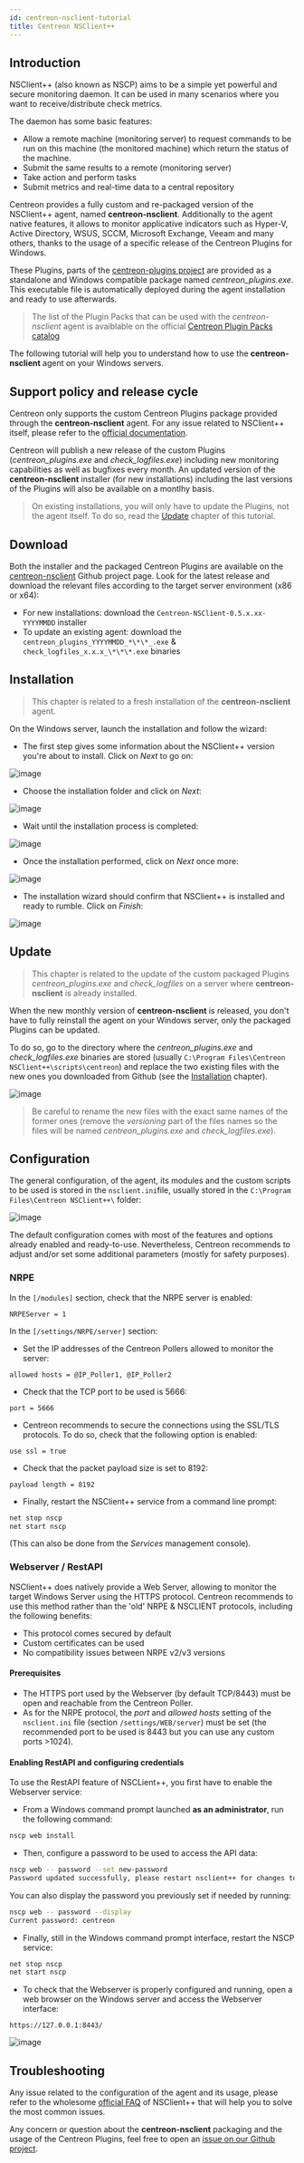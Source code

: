 ```yaml
---
id: centreon-nsclient-tutorial
title: Centreon NSClient++
---
```


## Introduction

NSClient++ (also known as NSCP) aims to be a simple yet powerful and secure monitoring daemon. It can be used in many scenarios where you want to
receive/distribute check metrics.

The daemon has some basic features:

* Allow a remote machine (monitoring server) to request commands to be run on this machine (the monitored machine) which return the status of the machine.
* Submit the same results to a remote (monitoring server)
* Take action and perform tasks
* Submit metrics and real-time data to a central repository

Centreon provides a fully custom and re-packaged version of the NSClient++ agent, named **centreon-nsclient**.
Additionally to the agent native features, it allows to monitor applicative indicators such as Hyper-V, Active Directory, WSUS, SCCM, Microsoft Exchange,
Veeam and many others, thanks to the usage of a specific release of the Centreon Plugins for Windows.

These Plugins, parts of the [centreon-plugins project](https://github.com/centreon/centreon-plugins) are provided as a standalone and Windows compatible
package named *centreon_plugins.exe*. This executable file is automatically deployed during the agent installation and ready to use afterwards.

> The list of the Plugin Packs that can be used with the *centreon-nsclient* agent is avaiblable on the 
> official [Centreon Plugin Packs catalog](https://www.centreon.com/catalogue-plugins-packs/)

The following tutorial will help you to understand how to use the **centreon-nsclient** agent on your Windows servers.

## Support policy and release cycle

Centreon only supports the custom Centreon Plugins package provided through the **centreon-nsclient** agent. For any issue related to NSClient++ itself,
please refer to the [official documentation](https://docs.nsclient.org/).

Centreon will publish a new release of the custom Plugins (*centreon_plugins.exe* and *check_logfiles.exe*) including new monitoring capabilities as
well as bugfixes every month. 
An updated version of the **centreon-nsclient** installer (for new installations) including the last versions of the Plugins will also be available on
a montlhy basis.

> On existing installations, you will only have to update the Plugins, not the agent itself.
> To do so, read the [Update](#Update) chapter of this tutorial.

## Download

Both the installer and the packaged Centreon Plugins are available on the [centreon-nsclient](https://github.com/centreon/centreon-nsclient-build/releases)
Github project page. Look for the latest release and download the relevant files according to the target server environment (x86 or x64):

* For new installations: download the `Centreon-NSClient-0.5.x.xx-YYYYMMDD` installer
* To update an existing agent: download the `centreon_plugins_YYYYMMDD_*\*\*_.exe` & `check_logfiles_x.x.x_\*\*\*.exe` binaries

## Installation

> This chapter is related to a fresh installation of the **centreon-nsclient** agent.

On the Windows server, launch the installation and follow the wizard:

* The first step gives some information about the NSClient++ version you're about to install. Click on *Next* to go on:

![image](../../../../assets/integrations/plugin-packs/how-to-guides/centreon-nsclient-tutorial-wizard1.png)

* Choose the installation folder and click on *Next*:

![image](../../../../assets/integrations/plugin-packs/how-to-guides/centreon-nsclient-tutorial-wizard2.png)

* Wait until the installation process is completed:

![image](../../../../assets/integrations/plugin-packs/how-to-guides/centreon-nsclient-tutorial-wizard3.png)

* Once the installation performed, click on *Next* once more:

![image](../../../../assets/integrations/plugin-packs/how-to-guides/centreon-nsclient-tutorial-wizard4.png)

* The installation wizard should confirm that NSClient++ is installed and ready to rumble. Click on *Finish*:

![image](../../../../assets/integrations/plugin-packs/how-to-guides/centreon-nsclient-tutorial-wizard5.png)

## Update

> This chapter is related to the update of the custom packaged Plugins *centreon_plugins.exe* and *check_logfiles* on a server where 
> **centreon-nsclient** is already installed.

When the new monthly version of **centreon-nsclient** is released, you don't have to fully reinstall the agent on your Windows server, only the
packaged Plugins can be updated.

To do so, go to the directory where the *centreon_plugins.exe* and *check_logfiles.exe* binaries are stored (usually `C:\Program Files\Centreon NSClient++\scripts\centreon`)
and replace the two existing files with the new ones you downloaded from Github  (see the [Installation](#installation) chapter).

![image](../../../../assets/integrations/plugin-packs/how-to-guides/centreon-nsclient-tutorial-update.png)

> Be careful to rename the new files with the exact same names of the former ones (remove the *versioning* part of the files names so the files will
> be named *centreon_plugins.exe* and *check_logfiles.exe*).

## Configuration

The general configuration, of the agent, its modules and the custom scripts to be used is stored in the `nsclient.ini`file, usually stored
in the `C:\Program Files\Centreon NSClient++\` folder:

![image](../../../../assets/integrations/plugin-packs/how-to-guides/centreon-nsclient-tutorial-configuration.png)

The default configuration comes with most of the features and options already enabled and ready-to-use. Nevertheless, Centreon recommends to
adjust and/or set some additional parameters (mostly for safety purposes).

### NRPE

In the `[/modules]` section, check that the NRPE server is enabled:

```csv
NRPEServer = 1
```

In the `[/settings/NRPE/server]` section:

* Set the IP addresses of the Centreon Pollers allowed to monitor the server:

```csv
allowed hosts = @IP_Poller1, @IP_Poller2
```

* Check that the TCP port to be used is 5666:

```csv
port = 5666
```

* Centreon recommends to secure the connections using the SSL/TLS protocols.
To do so, check that the following option is enabled:

```csv
use ssl = true
```

* Check that the packet payload size is set to 8192:

```csv
payload length = 8192
```

* Finally, restart the NSClient++ service from a command line prompt:

```bash
net stop nscp
net start nscp
```

(This can also be done from the *Services* management console).

### Webserver / RestAPI

NSClient++ does natively provide a Web Server, allowing to monitor the target Windows Server using the HTTPS protocol. Centreon recommends to use this
method rather than the 'old' NRPE & NSCLIENT protocols, including the following benefits:

* This protocol comes secured by default
* Custom certificates can be used
* No compatibility issues between NRPE v2/v3 versions

#### Prerequisites

* The HTTPS port used by the Webserver (by default TCP/8443) must be open and reachable from the Centreon Poller.
* As for the NRPE protocol, the *port* and *allowed hosts* setting of the `nsclient.ini` file (section `/settings/WEB/server`) must be set (the
recommended port to be used is 8443 but you can use any custom ports >1024).
 
#### Enabling RestAPI and configuring credentials

To use the RestAPI feature of NSCLient++, you first have to enable the Webserver service:

* From a Windows command prompt launched **as an administrator**, run the following command:

```bash
nscp web install
```

* Then, configure a password to be used to access the API data:

```bash
nscp web -- password --set new-password
Password updated successfully, please restart nsclient++ for changes to affect.
```

You can also display the password you previously set if needed by running:

```bash
nscp web -- password --display
Current password: centreon
```

* Finally, still in the Windows command prompt interface, restart the NSCP service:

```bash
net stop nscp
net start nscp
```

* To check that the Webserver is properly configured and running, open a web browser on the Windows server and access the Webserver interface:

`https://127.0.0.1:8443/`

![image](../../../../assets/integrations/plugin-packs/how-to-guides/centreon-nsclient-tutorial-webserver.png)

## Troubleshooting

Any issue related to the configuration of the agent and its usage, please refer to the wholesome [official FAQ](https://docs.nsclient.org/faq/) of
NSClient++ that will help you to solve the most common issues.

Any concern or question about the **centreon-nsclient** packaging and the usage of the Centreon Plugins, feel free to open an [issue on our Github
project](https://github.com/centreon/centreon-nsclient-build/issues).